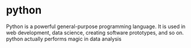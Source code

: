 # python
Python is a powerful general-purpose programming language. It is used in web development, data science, creating software prototypes, and so on. 
python actually performs magic in data analysis
